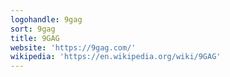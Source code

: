 ```yaml
---
logohandle: 9gag
sort: 9gag
title: 9GAG
website: 'https://9gag.com/'
wikipedia: 'https://en.wikipedia.org/wiki/9GAG'
---
```

